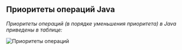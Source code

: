 ## Приоритеты операций Java

_Приоритеты операций (в порядке уменьшения приоритета) в Java приведены в таблице:_

<image src="images/table.jpeg" alt="Приоритеты операций">

